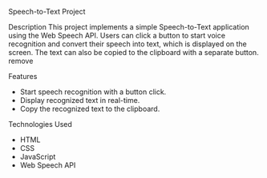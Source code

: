 Speech-to-Text Project

 Description
This project implements a simple Speech-to-Text application using the Web Speech API. Users can click a button to start voice recognition and convert their speech into text, which is displayed on the screen. The text can also be copied to the clipboard with a separate button. remove 

Features
- Start speech recognition with a button click.
- Display recognized text in real-time.
- Copy the recognized text to the clipboard.

Technologies Used
- HTML
- CSS
- JavaScript
- Web Speech API

